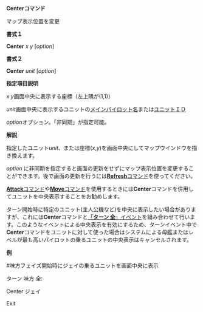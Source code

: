 **Centerコマンド**

マップ表示位置を変更

**書式１**

**Center** *x y* [*option*]

**書式２**

**Center** *unit* [*option*]

**指定項目説明**

*x y*画面中央に表示する座標（左上隅が(1,1)）

*unit*画面中央に表示するユニットの[メインパイロット名](メインパイロット名.md)または[ユニットＩＤ](ユニットＩＤ.md)

*option*オプション。「非同期」が指定可能。

**解説**

指定したユニット*unit*、または座標(*x*,*y*)を画面中央にしてマップウインドウを描き換えます。

*option* に非同期を指定すると画面の更新をせずにマップ表示位置を変更することができます。後で画面の更新を行うには[**Refresh**コマンド](Refreshコマンド.md)を使ってください。

[**Attack**コマンド](Attackコマンド.md)や[**Move**コマンド](Moveコマンド.md)を使用するときには**Center**コマンドを併用してユニットを中央表示することをお勧めします。

ターン開始時に特定のユニット(主人公機など)を中央に表示したい場合がありますが、これには**Center**コマンドと[「**ターン 全**」イベント](「ターン%20全」イベント.md)を組み合わせて行います。このようなイベントによる中央表示を有効にするため、ターンイベント中で**Center**コマンドをユニットに対して使った場合はシステムによる母艦またはレベルが最も高いパイロットの乗るユニットの中央表示はキャンセルされます。

**例**

#味方フェイズ開始時にジェイの乗るユニットを画面中央に表示

ターン 味方 全:

Center ジェイ

Exit
